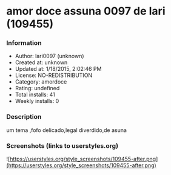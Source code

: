 # amor doce assuna 0097 de lari (109455)

### Information
- Author: lari0097 (unknown)
- Created at: unknown
- Updated at: 1/18/2015, 2:02:46 PM
- License: NO-REDISTRIBUTION
- Category: amordoce
- Rating: undefined
- Total installs: 41
- Weekly installs: 0


### Description
um tema ,fofo delicado,legal diverdido,de asuna


### Screenshots (links to userstyles.org)
![https://userstyles.org/style_screenshots/109455-after.png](https://userstyles.org/style_screenshots/109455-after.png)


